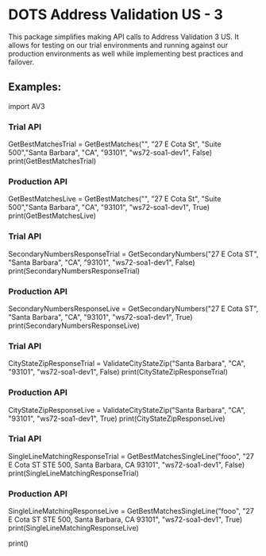 # DOTS Address Validation US - 3

This package simplifies making API calls to Address Validation 3 US.  It allows for testing on our trial environments and running against our production environments as well while implementing best practices and failover.


## Examples:

import AV3

### Trial API 
GetBestMatchesTrial = GetBestMatches("", "27 E Cota St", "Suite 500","Santa Barbara", "CA", "93101", "ws72-soa1-dev1", False)
print(GetBestMatchesTrial) 

### Production API 
GetBestMatchesLive = GetBestMatches("", "27 E Cota St", "Suite 500","Santa Barbara", "CA", "93101", "ws72-soa1-dev1", True) 
print(GetBestMatchesLive)

### Trial API 
SecondaryNumbersResponseTrial = GetSecondaryNumbers("27 E Cota ST", "Santa Barbara", "CA", "93101", "ws72-soa1-dev1", False) 
print(SecondaryNumbersResponseTrial)

### Production API 
SecondaryNumbersResponseLive = GetSecondaryNumbers("27 E Cota ST", "Santa Barbara", "CA", "93101", "ws72-soa1-dev1", True) 
print(SecondaryNumbersResponseLive)

### Trial API 
CityStateZipResponseTrial = ValidateCityStateZip("Santa Barbara", "CA", "93101", "ws72-soa1-dev1", False) 
print(CityStateZipResponseTrial)

### Production API 
CityStateZipResponseLive = ValidateCityStateZip("Santa Barbara", "CA", "93101", "ws72-soa1-dev1", True) 
print(CityStateZipResponseLive)

### Trial API 
SingleLineMatchingResponseTrial = GetBestMatchesSingleLine("fooo", "27 E Cota ST STE 500, Santa Barbara, CA 93101", "ws72-soa1-dev1", False) 
print(SingleLineMatchingResponseTrial)

### Production API 
SingleLineMatchingResponseLive = GetBestMatchesSingleLine("fooo", "27 E Cota ST STE 500, Santa Barbara, CA 93101", "ws72-soa1-dev1", True) 
print(SingleLineMatchingResponseLive)

print()